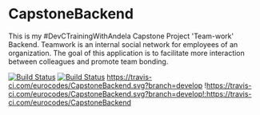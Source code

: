 # CapstoneBackend
This is my #DevCTrainingWithAndela Capstone Project 'Team-work' Backend. Teamwork is an internal social network for employees of an organization. The goal of this application is to facilitate more interaction between colleagues and promote team bonding.

[![Build Status](https://travis-ci.com/eurocodes/CapstoneBackend.svg?branch=develop)](https://travis-ci.com/eurocodes/CapstoneBackend)
[![Build Status](https://travis-ci.com/eurocodes/CapstoneBackend.svg?branch=develop)](https://travis-ci.com/eurocodes/CapstoneBackend)
https://travis-ci.com/eurocodes/CapstoneBackend.svg?branch=develop
!https://travis-ci.com/eurocodes/CapstoneBackend.svg?branch=develop!:https://travis-ci.com/eurocodes/CapstoneBackend
